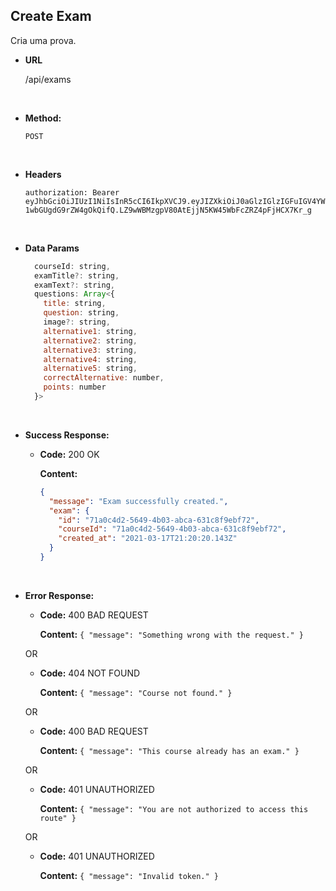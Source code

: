 ## **Create Exam**

Cria uma prova.

- **URL**

  /api/exams

</br>

- **Method:**

  `POST`

</br>

- **Headers**

  `authorization: Bearer eyJhbGciOiJIUzI1NiIsInR5cCI6IkpXVCJ9.eyJIZXkiOiJ0aGlzIGlzIGFuIGV4YW1wbGUgdG9rZW4gOkQifQ.LZ9wWBMzgpV80AtEjjN5KW45WbFcZRZ4pFjHCX7Kr_g`

</br>

- **Data Params**

  ```js
    courseId: string,
    examTitle?: string,
    examText?: string,
    questions: Array<{
      title: string,
      question: string,
      image?: string,
      alternative1: string,
      alternative2: string,
      alternative3: string,
      alternative4: string,
      alternative5: string,
      correctAlternative: number,
      points: number
    }>
  ```

</br>

- **Success Response:**

  - **Code:** 200 OK

    **Content:**

    ```json
    {
      "message": "Exam successfully created.",
      "exam": {
        "id": "71a0c4d2-5649-4b03-abca-631c8f9ebf72",
        "courseId": "71a0c4d2-5649-4b03-abca-631c8f9ebf72",
        "created_at": "2021-03-17T21:20:20.143Z"
      }
    }
    ```

</br>

- **Error Response:**

  - **Code:** 400 BAD REQUEST

    **Content:** `{ "message": "Something wrong with the request." }`

  OR

  - **Code:** 404 NOT FOUND

    **Content:** `{ "message": "Course not found." }`

  OR

  - **Code:** 400 BAD REQUEST

    **Content:** `{ "message": "This course already has an exam." }`

  OR

  - **Code:** 401 UNAUTHORIZED

    **Content:** `{ "message": "You are not authorized to access this route" }`

  OR

  - **Code:** 401 UNAUTHORIZED

    **Content:** `{ "message": "Invalid token." }`
